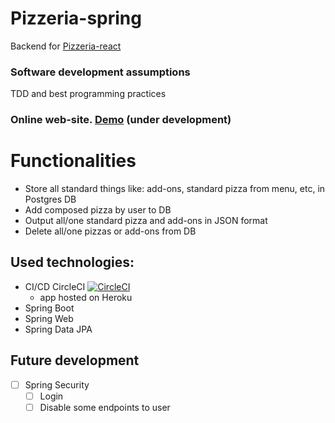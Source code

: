 # Pizzeria-spring
Backend for [Pizzeria-react](https://github.com/jaca1119/Pizzeria-react)
### Software development assumptions
TDD and best programming practices

### Online web-site. [Demo](https://goofy-hugle-5739c9.netlify.com/) (**under development**)
# Functionalities
- Store all standard things like: add-ons, standard pizza from menu, etc, in Postgres DB
- Add composed pizza by user to DB
- Output all/one standard pizza and add-ons in JSON format
- Delete all/one pizzas or add-ons from DB
 
## Used technologies:
- CI/CD CircleCI [![CircleCI](https://circleci.com/gh/jaca1119/Pizzeria-spring.svg?style=shield)](hhttps://circleci.com/gh/jaca1119/Pizzeria-spring)
  - app hosted on Heroku
- Spring Boot
- Spring Web
- Spring Data JPA

## Future development

- [ ] Spring Security
  - [ ] Login
  - [ ] Disable some endpoints to user
